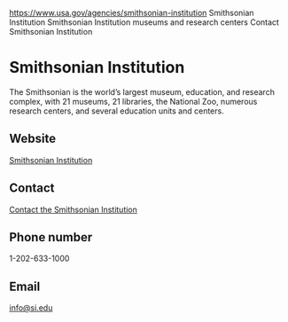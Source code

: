 

https://www.usa.gov/agencies/smithsonian-institution
Smithsonian Institution
Smithsonian Institution museums and research centers
Contact Smithsonian Institution

Smithsonian Institution
=======================

The Smithsonian is the world’s largest museum, education, and research complex, with 21 museums, 21 libraries, the National Zoo, numerous research centers, and several education units and centers.

Website
-------

[Smithsonian Institution](http://www.si.edu/)

Contact
-------

[Contact the Smithsonian Institution](http://www.si.edu/Contacts)

Phone number
------------

1-202-633-1000

Email
-----

[info@si.edu](mailto:info@si.edu)
